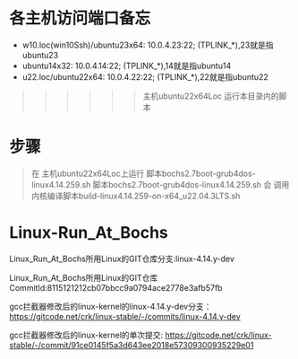
# 各主机访问端口备忘
- w10.loc(win10Ssh)/ubuntu23x64:       10.0.4.23:22; (TPLINK_*),23就是指ubuntu23
- ubuntu14x32:                         10.0.4.14:22; (TPLINK_*),14就是指ubuntu14
- u22.loc/ubuntu22x64:                 10.0.4.22:22; (TPLINK_*),22就是指ubuntu22
>>>>>> 主机ubuntu22x64Loc 运行本目录内的脚本
 

# 步骤
> 在 主机ubuntu22x64Loc上运行 脚本bochs2.7boot-grub4dos-linux4.14.259.sh
>  脚本bochs2.7boot-grub4dos-linux4.14.259.sh 会 调用 内核编译脚本build-linux4.14.259-on-x64_u22.04.3LTS.sh

# Linux-Run_At_Bochs 
Linux_Run_At_Bochs所用Linux的GIT仓库分支:linux-4.14.y-dev

>

Linux_Run_At_Bochs所用Linux的GIT仓库CommitId:8115121212cb07bbcc9a0794ace2778e3afb57fb

gcc拦截器修改后的linux-kernel的linux-4.14.y-dev分支：https://gitcode.net/crk/linux-stable/-/commits/linux-4.14.y-dev

gcc拦截器修改后的linux-kernel的单次提交:  https://gitcode.net/crk/linux-stable/-/commit/91ce0145f5a3d643ee2018e57309300935229e01